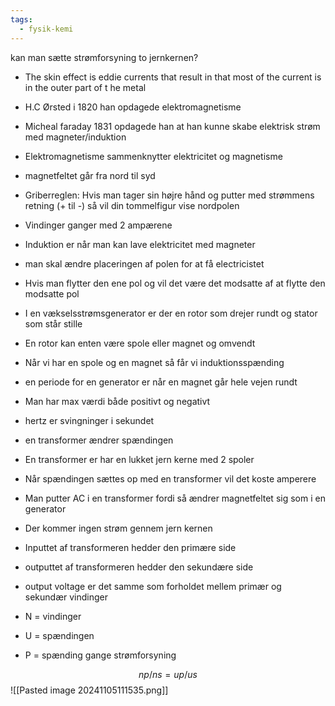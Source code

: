 ```yaml
---
tags:
  - fysik-kemi
---
```

 kan man sætte strømforsyning to jernkernen?
- The skin effect is eddie currents that result in that most of the current is in the outer part of t he metal

- H.C Ørsted i 1820 han opdagede elektromagnetisme
- Micheal faraday 1831 opdagede han at han kunne skabe elektrisk strøm med magneter/induktion
- Elektromagnetisme sammenknytter elektricitet og magnetisme
- magnetfeltet går fra nord til syd
- Griberreglen: Hvis man tager sin højre hånd og putter med strømmens retning (+ til -) så vil din tommelfigur vise nordpolen
- Vindinger ganger med 2 ampærene

- Induktion er når man kan lave elektricitet med magneter
- man skal ændre placeringen af polen for at få electricistet
- Hvis man flytter den ene pol og vil det være det modsatte af at flytte den modsatte pol

- I en vækselsstrømsgenerator er der en rotor som drejer rundt og stator som står stille
- En rotor kan enten være spole eller magnet og omvendt
- Når vi har en spole og en magnet så får vi induktionsspænding


- en periode for en generator er når en magnet går hele vejen rundt
- Man har max værdi både positivt og negativt
- hertz er svingninger i sekundet
- en transformer ændrer spændingen
- En transformer er har en lukket jern kerne med 2 spoler 
- Når spændingen sættes op med en transformer vil det koste amperere
- Man putter AC i en transformer fordi så ændrer magnetfeltet sig som i en generator
- Der kommer ingen strøm gennem jern kernen
- Inputtet af transformeren hedder den primære side
- outputtet af transformeren hedder den sekundære side
- output voltage er det samme som forholdet mellem primær og sekundær vindinger
- N = vindinger
- U = spændingen
- P = spænding gange strømforsyning

$$np/ns = up/us $$
![[Pasted image 20241105111535.png]]